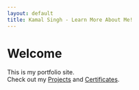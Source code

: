 ```yaml
---
layout: default
title: Kamal Singh - Learn More About Me!
---
```

# Welcome

This is my portfolio site.  
Check out my [Projects](/projects) and [Certificates](/certificates).
